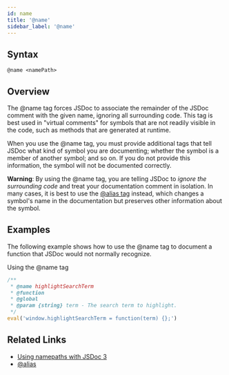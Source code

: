 ```yaml
---
id: name
title: '@name'
sidebar_label: '@name'
---
```


## Syntax

`@name <namePath>`

## Overview

The @name tag forces JSDoc to associate the remainder of the JSDoc comment with the given name, ignoring all surrounding code. This tag is best used in "virtual comments" for symbols that are not readily visible in the code, such as methods that are generated at runtime.

When you use the @name tag, you must provide additional tags that tell JSDoc what kind of symbol you are documenting; whether the symbol is a member of another symbol; and so on. If you do not provide this information, the symbol will not be documented correctly.

**Warning**: By using the @name tag, you are telling JSDoc to _ignore the surrounding code_ and treat your documentation comment in isolation. In many cases, it is best to use the [@alias tag](./alias.md) instead, which changes a symbol's name in the documentation but preserves other information about the symbol.

## Examples

The following example shows how to use the @name tag to document a function that JSDoc would not normally recognize.

Using the @name tag

```js
/**
 * @name highlightSearchTerm
 * @function
 * @global
 * @param {string} term - The search term to highlight.
 */
eval('window.highlightSearchTerm = function(term) {};')
```

## Related Links

- [Using namepaths with JSDoc 3](../about/namepaths.md)
- [@alias](./alias.md)
